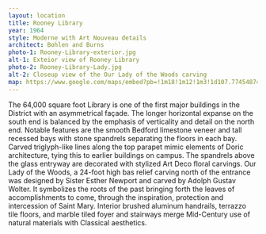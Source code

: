 ```yaml
---
layout: location
title: Rooney Library
year: 1964
style: Moderne with Art Nouveau details
architect: Bohlen and Burns
photo-1: Rooney-Library-exterior.jpg
alt-1: Exteior view of Rooney Library
photo-2: Rooney-Library-Lady.jpg
alt-2: Closeup view of the Our Lady of the Woods carving
map: https://www.google.com/maps/embed?pb=!1m18!1m12!1m3!1d107.7745487424545!2d-87.46391909088787!3d39.507697927787234!2m3!1f0!2f39.43560702768003!3f0!3m2!1i1024!2i768!4f35!3m3!1m2!1s0x0%3A0x407cbedf1aaadcf9!2sMary%20and%20Andrew%20Rooney%20Library!5e1!3m2!1sen!2sus!4v1569249127589!5m2!1sen!2sus
---
```

The 64,000 square foot Library is one of the first major buildings in the District with an asymmetrical façade. The longer horizontal expanse on the south end is balanced by the emphasis of verticality and detail on the north end. Notable features are the smooth Bedford limestone veneer and tall recessed bays with stone spandrels separating the floors in each bay. Carved triglyph-like lines along the top parapet mimic elements of Doric architecture, tying this to earlier buildings on campus. The spandrels above the glass entryway are decorated with stylized Art Deco floral carvings. Our Lady of the Woods, a 24-foot high bas relief carving north of the entrance was designed by Sister Esther Newport and carved by Adolph Gustav Wolter. It symbolizes the roots of the past bringing forth the leaves of accomplishments to come, through the inspiration, protection and intercession of Saint Mary. Interior brushed aluminum handrails, terrazzo tile floors, and marble tiled foyer and stairways merge Mid-Century use of natural materials with Classical aesthetics. 
